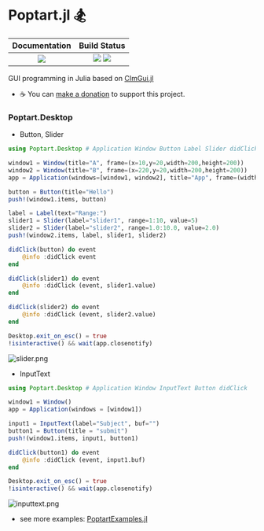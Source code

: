 # Poptart.jl 🏂

|  **Documentation**                        |  **Build Status**                                                  |
|:-----------------------------------------:|:------------------------------------------------------------------:|
|  [![][docs-latest-img]][docs-latest-url]  |  [![][actions-img]][actions-url]  [![][codecov-img]][codecov-url]  |


GUI programming in Julia based on [CImGui.jl](https://github.com/Gnimuc/CImGui.jl)

 * ☕️   You can [make a donation](https://wookay.github.io/donate/) to support this project.


### Poptart.Desktop

 * Button, Slider

```julia
using Poptart.Desktop # Application Window Button Label Slider didClick

window1 = Window(title="A", frame=(x=10,y=20,width=200,height=200))
window2 = Window(title="B", frame=(x=220,y=20,width=200,height=200))
app = Application(windows=[window1, window2], title="App", frame=(width=430, height=300))

button = Button(title="Hello")
push!(window1.items, button)

label = Label(text="Range:")
slider1 = Slider(label="slider1", range=1:10, value=5)
slider2 = Slider(label="slider2", range=1.0:10.0, value=2.0)
push!(window2.items, label, slider1, slider2)

didClick(button) do event
    @info :didClick event
end

didClick(slider1) do event
    @info :didClick (event, slider1.value)
end

didClick(slider2) do event
    @info :didClick (event, slider2.value)
end

Desktop.exit_on_esc() = true
!isinteractive() && wait(app.closenotify)
```

![slider.png](https://wookay.github.io/docs/Poptart.jl/assets/poptart/slider.png)

 * InputText

```julia
using Poptart.Desktop # Application Window InputText Button didClick

window1 = Window()
app = Application(windows = [window1])

input1 = InputText(label="Subject", buf="")
button1 = Button(title = "submit")
push!(window1.items, input1, button1)

didClick(button1) do event
    @info :didClick (event, input1.buf)
end

Desktop.exit_on_esc() = true
!isinteractive() && wait(app.closenotify)
```

![inputtext.png](https://wookay.github.io/docs/Poptart.jl/assets/poptart/inputtext.png)

* see more examples: [PoptartExamples.jl](https://github.com/wookay/PoptartExamples.jl/tree/master/examples)


[docs-latest-img]: https://img.shields.io/badge/docs-latest-blue.svg
[docs-latest-url]: https://wookay.github.io/docs/Poptart.jl/

[actions-img]: https://github.com/wookay/Poptart.jl/workflows/CI/badge.svg
[actions-url]: https://github.com/wookay/Poptart.jl/actions

[codecov-img]: https://codecov.io/gh/wookay/Poptart.jl/branch/master/graph/badge.svg
[codecov-url]: https://codecov.io/gh/wookay/Poptart.jl/branch/master
